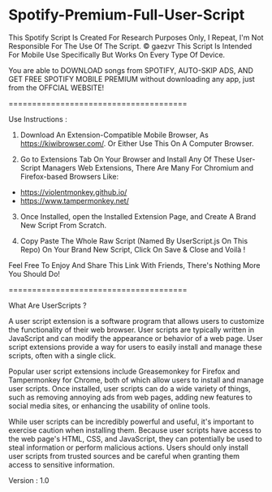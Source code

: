 # Spotify-Premium-Full-User-Script
This Spotify Script Is Created For Research Purposes Only, I Repeat, I'm Not Responsible For The Use Of The Script.  © gaezvr
This Script Is Intended For Mobile Use Specifically But Works On Every Type Of Device.

You are able to DOWNLOAD songs from SPOTIFY, AUTO-SKIP ADS, AND GET FREE SPOTIFY MOBILE PREMIUM without downloading any app, just from the OFFCIAL WEBSITE!

======================================

Use Instructions : 

1. Download An Extension-Compatible Mobile Browser, As https://kiwibrowser.com/. Or Either Use This On A Computer Browser. 

2. Go to Extensions Tab On Your Browser and Install Any Of These User-Script Managers Web Extensions, There Are Many For Chromium and Firefox-based Browsers Like:
- https://violentmonkey.github.io/
- https://www.tampermonkey.net/

3. Once Installed, open the Installed Extension Page, and Create A Brand New Script From Scratch.

4. Copy Paste The Whole Raw Script (Named By UserScript.js On This Repo) On Your Brand New Script, Click On Save & Close and Voilà !

Feel Free To Enjoy And Share This Link With Friends, There's Nothing More You Should Do!

======================================

What Are UserScripts ?

A user script extension is a software program that allows users to customize the functionality of their web browser. User scripts are typically written in JavaScript and can modify the appearance or behavior of a web page. User script extensions provide a way for users to easily install and manage these scripts, often with a single click.

Popular user script extensions include Greasemonkey for Firefox and Tampermonkey for Chrome, both of which allow users to install and manage user scripts. Once installed, user scripts can do a wide variety of things, such as removing annoying ads from web pages, adding new features to social media sites, or enhancing the usability of online tools.

While user scripts can be incredibly powerful and useful, it's important to exercise caution when installing them. Because user scripts have access to the web page's HTML, CSS, and JavaScript, they can potentially be used to steal information or perform malicious actions. Users should only install user scripts from trusted sources and be careful when granting them access to sensitive information.

Version : 1.0
